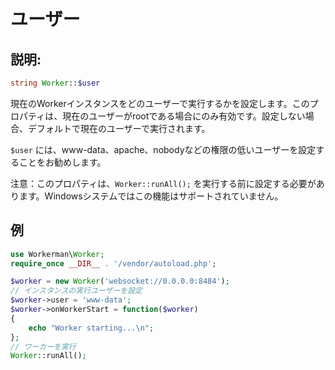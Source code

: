 # ユーザー

## 説明:
```php
string Worker::$user
```

現在のWorkerインスタンスをどのユーザーで実行するかを設定します。このプロパティは、現在のユーザーがrootである場合にのみ有効です。設定しない場合、デフォルトで現在のユーザーで実行されます。

```$user``` には、www-data、apache、nobodyなどの権限の低いユーザーを設定することをお勧めします。

注意：このプロパティは、```Worker::runAll();``` を実行する前に設定する必要があります。Windowsシステムではこの機能はサポートされていません。

## 例

```php
use Workerman\Worker;
require_once __DIR__ . '/vendor/autoload.php';

$worker = new Worker('websocket://0.0.0.0:8484');
// インスタンスの実行ユーザーを設定
$worker->user = 'www-data';
$worker->onWorkerStart = function($worker)
{
    echo "Worker starting...\n";
};
// ワーカーを実行
Worker::runAll();
```
